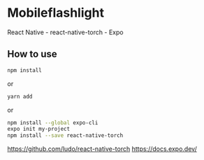 # Mobileflashlight

React Native - react-native-torch - Expo

## How to use

```bash
npm install
```
or
```bash
yarn add
```
or
```bash
npm install --global expo-cli
expo init my-project
npm install --save react-native-torch
```
 https://github.com/ludo/react-native-torch
 https://docs.expo.dev/
